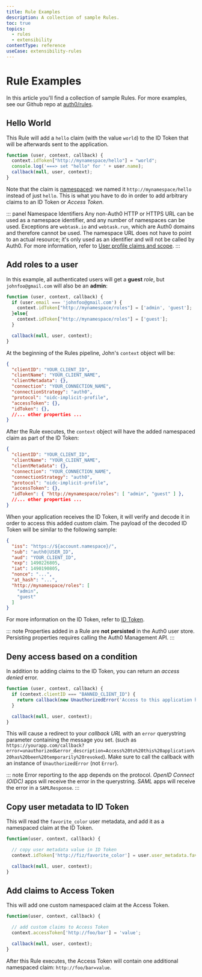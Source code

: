 ```yaml
---
title: Rule Examples
description: A collection of sample Rules.
toc: true
topics:
  - rules
  - extensibility
contentType: reference
useCase: extensibility-rules
---
```


# Rule Examples

In this article you'll find a collection of sample Rules. For more examples, see our Github repo at [auth0/rules](https://github.com/auth0/rules).

## Hello World

This Rule will add a `hello` claim (with the value `world`) to the ID Token that will be afterwards sent to the application.

```js
function (user, context, callback) {
  context.idToken["http://mynamespace/hello"] = "world";
  console.log('===> set "hello" for ' + user.name);
  callback(null, user, context);
}
```

Note that the claim is [namespaced](/tokens/guides/create-namespaced-custom-claims): we named it `http://mynamespace/hello` instead of just `hello`. This is what you have to do in order to add arbitrary claims to an ID Token or <dfn data-key="access-token">Access Token</dfn>.

::: panel Namespace Identifiers
Any non-Auth0 HTTP or HTTPS URL can be used as a namespace identifier, and any number of namespaces can be used. Exceptions are `webtask.io` and `webtask.run`, which are Auth0 domains and therefore cannot be used. The namespace URL does not have to point to an actual resource; it's only used as an identifier and will not be called by Auth0. For more information, refer to [User profile claims and scope](/api-auth/tutorials/adoption/scope-custom-claims).
:::

## Add roles to a user

In this example, all authenticated users will get a **guest** <dfn data-key="role">role</dfn>, but `johnfoo@gmail.com` will also be an **admin**:

```js
function (user, context, callback) {
  if (user.email === 'johnfoo@gmail.com') {
    context.idToken["http://mynamespace/roles"] = ['admin', 'guest'];
  }else{
    context.idToken["http://mynamespace/roles"] = ['guest'];
  }

  callback(null, user, context);
}
```

At the beginning of the Rules pipeline, John's `context` object will be:

```json
{
  "clientID": "YOUR_CLIENT_ID",
  "clientName": "YOUR_CLIENT_NAME",
  "clientMetadata": {},
  "connection": "YOUR_CONNECTION_NAME",
  "connectionStrategy": "auth0",
  "protocol": "oidc-implicit-profile",
  "accessToken": {},
  "idToken": {},
  //... other properties ...
}
```

After the Rule executes, the `context` object will have the added namespaced claim as part of the ID Token:

```json
{
  "clientID": "YOUR_CLIENT_ID",
  "clientName": "YOUR_CLIENT_NAME",
  "clientMetadata": {},
  "connection": "YOUR_CONNECTION_NAME",
  "connectionStrategy": "auth0",
  "protocol": "oidc-implicit-profile",
  "accessToken": {},
  "idToken": { "http://mynamespace/roles": [ "admin", "guest" ] },
  //... other properties ...
}
```

When your application receives the ID Token, it will verify and decode it in order to access this added custom claim. The payload of the decoded ID Token will be similar to the following sample:

```json
{
  "iss": "https://${account.namespace}/",
  "sub": "auth0|USER_ID",
  "aud": "YOUR_CLIENT_ID",
  "exp": 1490226805,
  "iat": 1490190805,
  "nonce": "...",
  "at_hash": "...",
  "http://mynamespace/roles": [
    "admin",
    "guest"
  ]
}
```

For more information on the ID Token, refer to [ID Token](/tokens/concepts/id-tokens).

::: note
Properties added in a Rule are __not persisted__ in the Auth0 user store. Persisting properties requires calling the Auth0 Management API.
:::

## Deny access based on a condition

In addition to adding claims to the ID Token, you can return an *access denied* error.

```js
function (user, context, callback) {
  if (context.clientID === "BANNED_CLIENT_ID") {
    return callback(new UnauthorizedError('Access to this application has been temporarily revoked'));
  }

  callback(null, user, context);
}
```

This will cause a redirect to your <dfn data-key="callback">callback URL</dfn> with an `error` querystring parameter containing the message you set. (such as `https://yourapp.com/callback?error=unauthorized&error_description=Access%20to%20this%20application%20has%20been%20temporarily%20revoked`). Make sure to call the callback with an instance of `UnauthorizedError` (not `Error`).

::: note
Error reporting to the app depends on the protocol. <dfn data-key="openid">OpenID Connect (OIDC)</dfn> apps will receive the error in the querystring. <dfn data-key="security-assertion-markup-language">SAML</dfn> apps will receive the error in a `SAMLResponse`.
:::

## Copy user metadata to ID Token

This will read the `favorite_color` user metadata, and add it as a namespaced claim at the ID Token.

```js
function(user, context, callback) {

  // copy user metadata value in ID Token
  context.idToken['http://fiz/favorite_color'] = user.user_metadata.favorite_color;

  callback(null, user, context);
}
```

## Add claims to Access Token

This will add one custom namespaced claim at the Access Token.

```js
function(user, context, callback) {

  // add custom claims to Access Token
  context.accessToken['http://foo/bar'] = 'value';

  callback(null, user, context);
}
```

After this Rule executes, the Access Token will contain one additional namespaced claim: `http://foo/bar=value`.